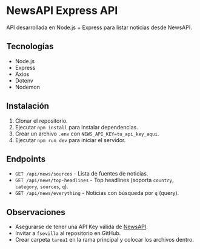 # NewsAPI Express API

API desarrollada en Node.js + Express para listar noticias desde NewsAPI.

## Tecnologías
- Node.js
- Express
- Axios
- Dotenv
- Nodemon

## Instalación
1. Clonar el repositorio.
2. Ejecutar `npm install` para instalar dependencias.
3. Crear un archivo `.env` con `NEWS_API_KEY=tu_api_key_aqui`.
4. Ejecutar `npm run dev` para iniciar el servidor.

## Endpoints
- `GET /api/news/sources` - Lista de fuentes de noticias.
- `GET /api/news/top-headlines` - Top headlines (soporta `country`, `category`, `sources`, `q`).
- `GET /api/news/everything` - Noticias con búsqueda por `q` (query).

## Observaciones
- Asegurarse de tener una API Key válida de [NewsAPI](https://newsapi.org/).
- Invitar a `fsevilla` al repositorio en GitHub.
- Crear carpeta `tarea1` en la rama principal y colocar los archivos dentro.